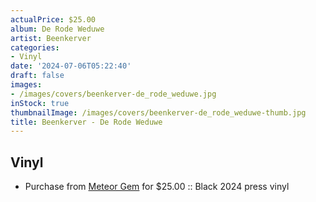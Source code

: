 ```yaml
---
actualPrice: $25.00
album: De Rode Weduwe
artist: Beenkerver
categories:
- Vinyl
date: '2024-07-06T05:22:40'
draft: false
images:
- /images/covers/beenkerver-de_rode_weduwe.jpg
inStock: true
thumbnailImage: /images/covers/beenkerver-de_rode_weduwe-thumb.jpg
title: Beenkerver - De Rode Weduwe
---
```


## Vinyl
* Purchase from [Meteor Gem](https://meteor-gem.com/products/beenkerver-de-rode-weduwe-lp) for $25.00 :: Black 2024 press vinyl
